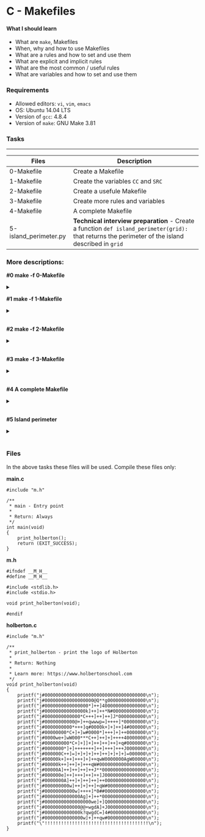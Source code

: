 # C - Makefiles

#### What I should learn
- What are `make`, Makefiles
- When, why and how to use Makefiles
- What are a rules and how to set and use them
- What are explicit and implicit rules
- What are the most common / useful rules
- What are variables and how to set and use them

### Requirements
- Allowed editors: `vi`, `vim`, `emacs`
- OS: Ubuntu 14.04 LTS
- Version of `gcc`: 4.8.4
- Version of `make`: GNU Make 3.81

### Tasks
---
Files | Description
-----|------------
 0-Makefile | Create a Makefile
 1-Makefile | Create the variables `CC` and `SRC`
 2-Makefile | Create a usefule Makefile
 3-Makefile | Create more rules and variables
 4-Makefile | A complete Makefile
 5-island_perimeter.py | **Technical interview preparation** - Create a function `def island_perimeter(grid):` that returns the perimeter of the island described in `grid`
 
### More descriptions:

**#0 make -f 0-Makefile**
<details>
<summary></summary>
Requirements:

- name of the executable: `holberton`
- rules: `all`
  - The `all` rule builds your executable
- variables: none
</details>

**#1 make -f 1-Makefile**
<details>
<summary></summary>
Requirements:

- name of the executable: `holberton`
- rules: `all`
  - The all rule builds your executable
- variables: `CC`, `SRC`
  - `CC`: the compiler to be used
  - `SRC`: the `.c` files
</details>
<br>

**#2  make -f 2-Makefile**
<details>
<summary></summary>
Requirements:

- name of the executable: `holberton`
- rules: `all`
  - The `all` rule builds your executable
- variables: `CC`, `SRC`, `OBJ`, `NAME`
  - `CC`: the compiler to be used
  - `SRC`: the `.c` files
  - `OBJ`: the `.o` files
  - `NAME`: the name of the executable
- The `all` rule should recompile only the updated source files
- Not allowed to have a list of all the `.o` files
</details>
<br>

**#3 make -f 3-Makefile**
<details>
<summary></summary>
Requirements:
- name of the executable: `holberton`
- rules: `all`, `clean`, `oclean`, `fclean`, `re`
  - `all`: builds the executable
  - `clean`: deletes all Emacs and Vim temporary files along with the executable
  - `oclean`: deletes the object files
  - `fclean`: deletes the Emacs temporary files, the executable, and the object files
  - `re`: forces recompilation of all source files
- variables: `CC`, `SRC`, `OBJ`, `NAME`, `RM`
  - `CC`: the compiler to be used
  - `SRC`: the `.c` files
  - `OBJ`: the `.o` files
  - `NAME`: the name of the executable
  - `RM`: the program to delete files
- The all rule should recompile only the updated source files
- The `clean`, `oclean`, `fclean`, `re` rules should never fail
- Not allowed to have a list of all the `.o` files
</details>
<br>

**#4 A complete Makefile**
<details>
<summary></summary>
Requirements:
- name of the executable: `holberton`
- rules: `all`, `clean`, `fclean`, `oclean`, `re`
  - `all`: builds the executable
  - `clean`: deletes all Emacs and Vim temporary files along with the executable
  - `oclean`: deletes the object files
  - `fclean`: deletes the Emacs temporary files, the executable, and the object files
  - `re`: forces recompilation of all source files
- variables: `CC`, `SRC`, `OBJ`, `NAME`, `RM`, `CFLAGS`
  - `CC`: the compiler to be used
  - `SRC`: the `.c` files
  - `OBJ`: the `.o` files
  - `NAME`: the name of the executable
  - `RM`: the program to delete files
  - `CFLAGS`: your favorite compiler flags: `-Wall` `-Werror` `-Wextra` `-pedantic`
- The all rule should recompile only the updated source files
- The `clean`, `oclean`, `fclean`, `re` rules should never fail

- Not allowed to have a list of all the `.o` files
</details>
<br>

**#5 Island perimeter**
<details>
<summary></summary>
- `grid` is a list of list of integers:
   - 0 represents a water zone
   - 1 represents a land zone
   - One cell is a square with side length 1
   - Grid cells are connected horizontally/vertically (not diagonally).
   - Grid is rectangular, width and height don’t exceed 100
- Grid is completely surrounded by water, and there is one island (or nothing).
- The island doesn’t have “lakes” (water inside that isn’t connected to the water around the island).

Requirements:
- First line contains `#!/usr/bin/python3`
- Not allowed to import any module
- Module and function must be documented
</details>
<br>

### Files
In the above tasks these files will be used. Compile these files only:

**main.c**
```
#include "m.h"

/**
 * main - Entry point
 *
 * Return: Always 
 */
int main(void)
{
	print_holberton();
	return (EXIT_SUCCESS);
}
```

**m.h**
```
#ifndef __M_H__
#define __M_H__

#include <stdlib.h>
#include <stdio.h>

void print_holberton(void);

#endif
```

**holberton.c**

```
#include "m.h"

/**
 * print_holberton - print the logo of Holberton
 *
 * Return: Nothing
 *
 * Learn more: https://www.holbertonschool.com
 */
void print_holberton(void)
{
	printf("j#0000000000000000000000000000000000000\n");
	printf("j#000000000000000000@Q**g00000000000000\n");
	printf("j#0000000000000000*]++]4000000000000000\n");
	printf("j#000000000000000k]++]++*N#000000000000\n");
	printf("j#0000000000000*C+++]++]++]J*0000000000\n");
	printf("j#00000000000@+]++qwwwp=]++++]*00000000\n");
	printf("j#0000000000*+++]q#0000k+]+]++]4#000000\n");
	printf("j#00000000*C+]+]w#0000*]+++]+]++0000000\n");
	printf("j#0000we+]wW000***C++]++]+]++++40000000\n");
	printf("j#000000000*C+]+]]+]++]++]++]+q#0000000\n");
	printf("j#0000000*]+]+++++++]++]+++]+++J0000000\n");
	printf("j#000000C++]=]+]+]+]++]++]+]+]+]=000000\n");
	printf("j#00000k+]++]+++]+]++qwW0000000AgW00000\n");
	printf("j#00000k++]++]+]+++qW#00000000000000000\n");
	printf("j#00000A]++]++]++]++J**0000000000000000\n");
	printf("j#000000e]++]+++]++]++]J000000000000000\n");
	printf("j#0000000A]++]+]++]++]++000000000000000\n");
	printf("j#000000000w]++]+]++]+qW#00000000000000\n");
	printf("j#00000000000w]++++]*0##000000000000000\n");
	printf("j#0000000000000Ag]+]++*0000000000000000\n");
	printf("j#00000000000000000we]+]Q00000000000000\n");
	printf("j#0000000000000@@+wgdA]+J00000000000000\n");
	printf("j#0000000000000k?qwgdC=]4#0000000000000\n");
	printf("j#00000000000000w]+]++qw#00000000000000\n");
	printf("\"!!!!!!!!!!!!!!!!!!!!!!!!!!!!!!!!!!!!!!\n");
}
```
